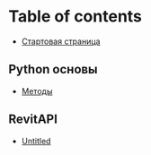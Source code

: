 # Table of contents

* [Стартовая страница](README.md)

## Python основы

* [Методы](python-osnovy/untitled.md)

## RevitAPI

* [Untitled](revitapi/untitled.md)

